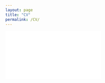 ```yaml
---
layout: page
title: "CV"
permalink: /CV/
---
```


<embed src="/images/Rosenfield_CV_15MAY2020.pdf" alt="CV"/>
